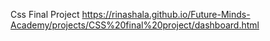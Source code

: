 Css Final Project  https://rinashala.github.io/Future-Minds-Academy/projects/CSS%20final%20project/dashboard.html
